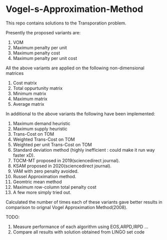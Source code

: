 # Vogel-s-Approximation-Method
This repo contains solutions to the Transporation problem.

Presently the proposed variants are: 
1. VOM
2. Maximum penalty per unit
3. Maximum penalty cost 
4. Maximum penalty per unit cost

All the above variants are applied on the following non-dimensional matrices
1. Cost matrix
2. Total oppurtunity matrix
3. Minimum matrix
4. Maximum matrix
5. Average matrix

In additional to the above variants the following have been implemented:
1. Maximum demand heuristic
2. Maximum supply heuristic
3. Trans-Cost on TOM
4. Weighted Trans-Cost on TOM
5. Weighted per unit Trans-Cost on TOM
6. Standard deviation method (highly inefficient : could make it run way faster xD). 
7. TOCM-MT proposed in 2019(sciencedirect journal).
8. KSAM proposed in 2020(sciencedirect journal).
9. VAM with zero penalty avoided.
10. Russel Approximation method.
11. Geomtric mean method
12. Maximum row-column total penalty cost
13. A few more simply tried out.

Calculated the number of times each of these variants gave better results in comparison to orignal Vogel Approximation Method(2008).


TODO:
1. Measure performance of each algorithm using EOS,ARPD,IRPD ...
2. Compare all results with solution obtained from LINGO set code
